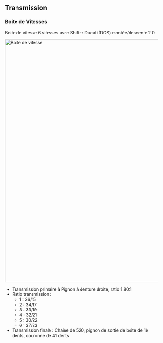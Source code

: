 ## Transmission

### Boite de Vitesses

Boite de vitesse 6 vitesses avec Shifter Ducati (DQS) montée/descente 2.0

<image src="Images/boite-de-vitesse.png" alt="Boite de vitesse" width="800" >

* Transmission primaire à Pignon à denture droite, ratio 1.80:1
* Ratio transmission :
  * 1 : 36/15
  * 2 : 34/17
  * 3 : 33/19
  * 4 : 32/21
  * 5 : 30/22
  * 6 : 27/22
* Transmission finale : Chaine de 520, pignon de sortie de boite de 16 dents, couronne de 41 dents

